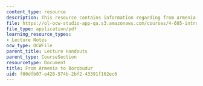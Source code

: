 ```yaml
---
content_type: resource
description: This resource contains information regarding from armenia to borobudur.
file: https://ol-ocw-studio-app-qa.s3.amazonaws.com/courses/4-605-introduction-to-the-history-and-theory-of-architecture-spring-2012/f00dfb07e428574b2bf243391f162ec6_MIT4_605S12_lec18.pdf
file_type: application/pdf
learning_resource_types:
- Lecture Notes
ocw_type: OCWFile
parent_title: Lecture Handouts
parent_type: CourseSection
resourcetype: Document
title: From Armenia to Borobudur
uid: f00dfb07-e428-574b-2bf2-43391f162ec6
---
```

